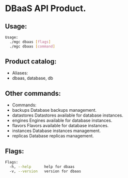 # DBaaS API Product.

## Usage:
```bash
Usage:
  ./mgc dbaas [flags]
  ./mgc dbaas [command]
```

## Product catalog:
- Aliases:
- dbaas, database, db

## Other commands:
- Commands:
- backups     Database backups management.
- datastores  Datastores available for database instances.
- engines     Engines available for database instances.
- flavors     Flavors available for database instances.
- instances   Database instances management.
- replicas    Database replicas management.

## Flags:
```bash
Flags:
  -h, --help      help for dbaas
  -v, --version   version for dbaas
```

